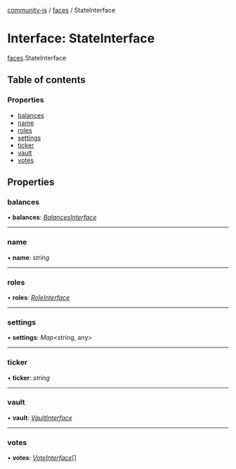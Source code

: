 [community-js](../README.md) / [faces](../modules/faces.md) / StateInterface

# Interface: StateInterface

[faces](../modules/faces.md).StateInterface

## Table of contents

### Properties

- [balances](faces.stateinterface.md#balances)
- [name](faces.stateinterface.md#name)
- [roles](faces.stateinterface.md#roles)
- [settings](faces.stateinterface.md#settings)
- [ticker](faces.stateinterface.md#ticker)
- [vault](faces.stateinterface.md#vault)
- [votes](faces.stateinterface.md#votes)

## Properties

### balances

• **balances**: [*BalancesInterface*](faces.balancesinterface.md)

___

### name

• **name**: *string*

___

### roles

• **roles**: [*RoleInterface*](faces.roleinterface.md)

___

### settings

• **settings**: *Map*<string, any\>

___

### ticker

• **ticker**: *string*

___

### vault

• **vault**: [*VaultInterface*](faces.vaultinterface.md)

___

### votes

• **votes**: [*VoteInterface*](faces.voteinterface.md)[]
